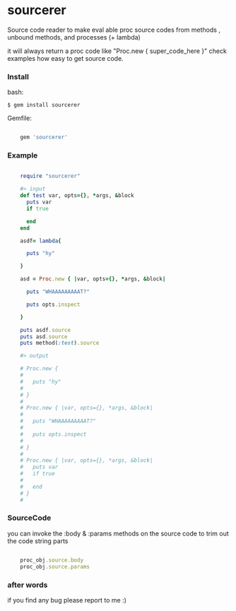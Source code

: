 sourcerer
=========

Source code reader to make eval able proc source codes from methods , unbound methods, and processes (+ lambda)

it will always return a proc code like "Proc.new { super_code_here }"
check examples how easy to get source code.

### Install

bash:

    $ gem install sourcerer

Gemfile:

```ruby

    gem 'sourcerer'

```

### Example

```ruby

    require "sourcerer"

    #> input
    def test var, opts={}, *args, &block
      puts var
      if true

      end
    end

    asdf= lambda{

      puts "hy"

    }

    asd = Proc.new { |var, opts={}, *args, &block|

      puts "WHAAAAAAAAAT?"

      puts opts.inspect

    }

    puts asdf.source
    puts asd.source
    puts method(:test).source

    #> output

    # Proc.new {
    #
    #   puts "hy"
    #
    # }
    #
    # Proc.new { |var, opts={}, *args, &block|
    #
    #   puts "WHAAAAAAAAAT?"
    #
    #   puts opts.inspect
    #
    # }
    #
    # Proc.new { |var, opts={}, *args, &block|
    #   puts var
    #   if true
    #
    #   end
    # }
    #

```

### SourceCode

you can invoke the :body & :params methods on the source code to trim out the code string parts

```ruby

    proc_obj.source.body
    proc_obj.source.params


```

### after words

if you find any bug please report to me :)